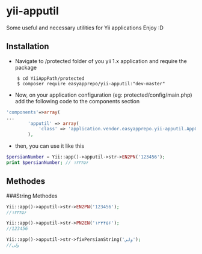 # yii-apputil
Some useful and necessary utilities for Yii applications
Enjoy :D
## Installation
* Navigate to /protected folder of you yii 1.x application and require the package
```shell
    $ cd YiiAppPath/protected
    $ composer require easyapprepo/yii-apputil:"dev-master"
```
* Now, on your application configuration (eg: protected/config/main.php) add the following code to the components section
```PHP
'components'=>array(
...
        'apputil' => array(
            'class' => 'application.vendor.easyapprepo.yii-apputil.AppUtility',
        ),
```
* then, you can use it like this
```PHP
$persianNumber = Yii::app()->apputil->str->EN2PN('123456');
print $persianNumber; // ۱۲۳۴۵۶
```
## Methodes
###String Methodes
```PHP
Yii::app()->apputil->str->EN2PN('123456'); 
//۱۲۳۴۵۶

Yii::app()->apputil->str->PN2EN('۱۲۳۴۵۶'); 
//123456

Yii::app()->apputil->str->fixPersianString('ولي'); 
//ولی


```
